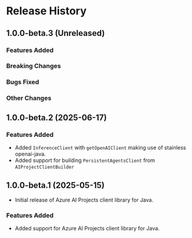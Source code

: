 # Release History

## 1.0.0-beta.3 (Unreleased)

### Features Added

### Breaking Changes

### Bugs Fixed

### Other Changes

## 1.0.0-beta.2 (2025-06-17)

### Features Added

- Added `InferenceClient` with `getOpenAIClient` making use of stainless openai-java.
- Added support for building `PersistentAgentsClient` from `AIProjectClientBuilder`

## 1.0.0-beta.1 (2025-05-15)

- Initial release of Azure AI Projects client library for Java.

### Features Added

- Added support for Azure AI Projects client library for Java.
